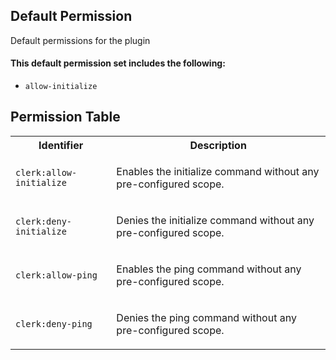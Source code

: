 ## Default Permission

Default permissions for the plugin

#### This default permission set includes the following:

- `allow-initialize`

## Permission Table

<table>
<tr>
<th>Identifier</th>
<th>Description</th>
</tr>


<tr>
<td>

`clerk:allow-initialize`

</td>
<td>

Enables the initialize command without any pre-configured scope.

</td>
</tr>

<tr>
<td>

`clerk:deny-initialize`

</td>
<td>

Denies the initialize command without any pre-configured scope.

</td>
</tr>

<tr>
<td>

`clerk:allow-ping`

</td>
<td>

Enables the ping command without any pre-configured scope.

</td>
</tr>

<tr>
<td>

`clerk:deny-ping`

</td>
<td>

Denies the ping command without any pre-configured scope.

</td>
</tr>
</table>
